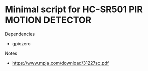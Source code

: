 # Minimal script for HC-SR501 PIR MOTION DETECTOR 

Dependencies
- gpiozero

Notes
- https://www.mpja.com/download/31227sc.pdf
